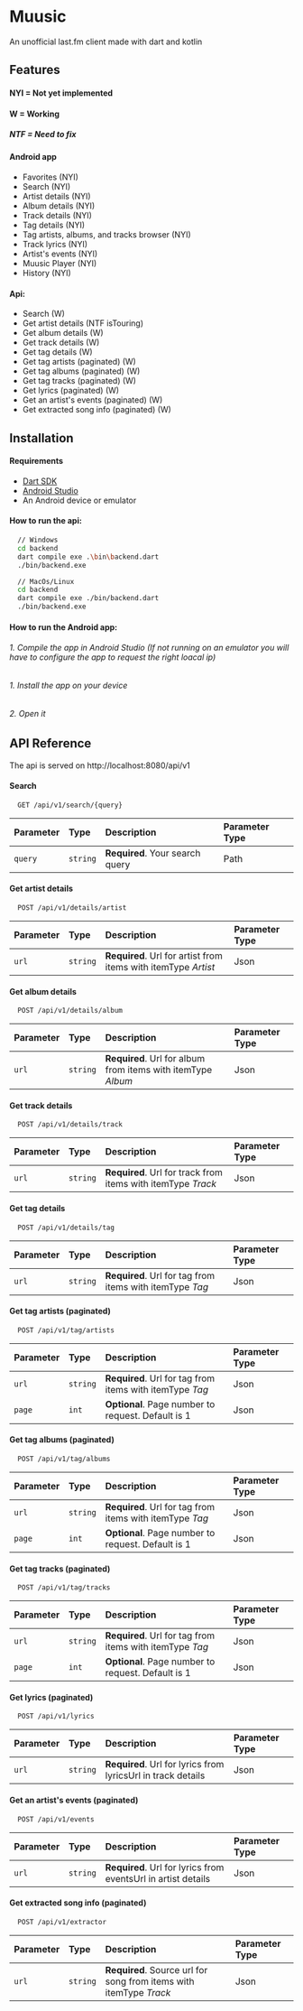 
# Muusic

An unofficial last.fm client made with dart and kotlin


## Features
#### NYI = Not yet implemented
#### W = Working
##### NTF = Need to fix
#### Android app
- Favorites (NYI)
- Search (NYI)
- Artist details (NYI)
- Album details (NYI)
- Track details (NYI)
- Tag details (NYI)
- Tag artists, albums, and tracks browser (NYI)
- Track lyrics (NYI)
- Artist's events (NYI)
- Muusic Player (NYI)
- History (NYI)


#### Api:
- Search (W)
- Get artist details (NTF isTouring)
- Get album details (W)
- Get track details (W)
- Get tag details (W)
- Get tag artists (paginated) (W)
- Get tag albums (paginated) (W)
- Get tag tracks (paginated) (W)
- Get lyrics (paginated) (W)
- Get an artist's events (paginated) (W)
- Get extracted song info (paginated) (W)

## Installation

#### Requirements
- [Dart SDK](https://dart.dev/get-dart)
- [Android Studio](https://developer.android.com/studio)
- An Android device or emulator

#### How to run the api:

```bash
  // Windows
  cd backend
  dart compile exe .\bin\backend.dart
  ./bin/backend.exe

  // MacOs/Linux
  cd backend
  dart compile exe ./bin/backend.dart
  ./bin/backend.exe
```

#### How to run the Android app:
###### 1. Compile the app in Android Studio (If not running on an emulator you will have to configure the app to request the right loacal ip)
###### 1. Install the app on your device
###### 2. Open it
## API Reference

The api is served on http://localhost:8080/api/v1

#### Search

```http
  GET /api/v1/search/{query}
```

| Parameter | Type     | Description                | Parameter Type |
| :-------- | :------- | :------------------------- | :------- |
| `query` | `string` | **Required**. Your search query | Path |

#### Get artist details

```http
  POST /api/v1/details/artist
```

| Parameter | Type     | Description                       | Parameter Type |
| :-------- | :------- | :-------------------------------- | :------- |
| `url`      | `string` | **Required**. Url for artist from items with itemType *Artist* | Json |

#### Get album details

```http
  POST /api/v1/details/album
```

| Parameter | Type     | Description                       | Parameter Type |
| :-------- | :------- | :-------------------------------- | :------- |
| `url`      | `string` | **Required**. Url for album from items with itemType *Album* | Json |

#### Get track details

```http
  POST /api/v1/details/track
```

| Parameter | Type     | Description                       | Parameter Type |
| :-------- | :------- | :-------------------------------- | :------- |
| `url`      | `string` | **Required**. Url for track from items with itemType *Track* | Json |

#### Get tag details

```http
  POST /api/v1/details/tag
```

| Parameter | Type     | Description                       | Parameter Type |
| :-------- | :------- | :-------------------------------- | :------- |
| `url`      | `string` | **Required**. Url for tag from items with itemType *Tag* | Json |

#### Get tag artists (paginated)

```http
  POST /api/v1/tag/artists
```

| Parameter | Type     | Description                       | Parameter Type |
| :-------- | :------- | :-------------------------------- | :------- |
| `url`      | `string` | **Required**. Url for tag from items with itemType *Tag* | Json |
| `page`      | `int` | **Optional**. Page number to request. Default is 1  | Json |


#### Get tag albums (paginated)

```http
  POST /api/v1/tag/albums
```

| Parameter | Type     | Description                       | Parameter Type |
| :-------- | :------- | :-------------------------------- | :------- |
| `url`      | `string` | **Required**. Url for tag from items with itemType *Tag* | Json |
| `page`      | `int` | **Optional**. Page number to request. Default is 1  | Json |

#### Get tag tracks (paginated)

```http
  POST /api/v1/tag/tracks
```

| Parameter | Type     | Description                       | Parameter Type |
| :-------- | :------- | :-------------------------------- | :------- |
| `url`      | `string` | **Required**. Url for tag from items with itemType *Tag* | Json |
| `page`      | `int` | **Optional**. Page number to request. Default is 1  | Json |

#### Get lyrics (paginated)

```http
  POST /api/v1/lyrics
```

| Parameter | Type     | Description                       | Parameter Type |
| :-------- | :------- | :-------------------------------- | :------- |
| `url`      | `string` | **Required**. Url for lyrics from lyricsUrl in track details| Json |

#### Get an artist's events (paginated)

```http
  POST /api/v1/events
```

| Parameter | Type     | Description                       | Parameter Type |
| :-------- | :------- | :-------------------------------- | :------- |
| `url`      | `string` | **Required**. Url for lyrics from eventsUrl in artist details| Json |


#### Get extracted song info (paginated)

```http
  POST /api/v1/extractor
```

| Parameter | Type     | Description                       | Parameter Type |
| :-------- | :------- | :-------------------------------- | :------- |
| `url`      | `string` | **Required**. Source url for song from items with itemType *Track* | Json |
